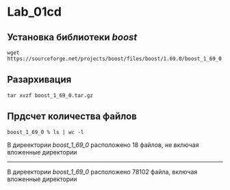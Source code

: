 # Lab_01cd
## Установка библиотеки  *boost*
    wget https://sourceforge.net/projects/boost/files/boost/1.69.0/boost_1_69_0.tar.gz
## Разархивация
    tar xvzf boost_1_69_0.tar.gz
##  Прдсчет количества файлов
    boost_1_69_0 % ls | wc -l
В диреектории *boost_1_69_0* расположено 18 файлов, не включая вложенные директории
___
В диреектории *boost_1_69_0* расположено 78102 файла, включая вложенные директории
